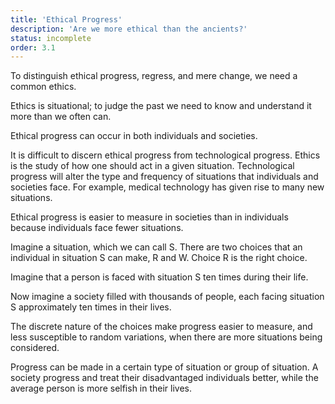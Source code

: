 ```yaml
---
title: 'Ethical Progress'
description: 'Are we more ethical than the ancients?'
status: incomplete
order: 3.1
---
```


To distinguish ethical progress, regress, and mere change, we need a common ethics.

Ethics is situational; to judge the past we need to know and understand it more than we often can.

Ethical progress can occur in both individuals and societies.

It is difficult to discern ethical progress from technological progress.  Ethics is the study of how one should act in a given situation.  Technological progress will alter the type and frequency of situations that individuals and societies face.  For example, medical technology has given rise to many new situations.

Ethical progress is easier to measure in societies than in individuals because individuals face fewer situations.

Imagine a situation, which we can call S.  There are two choices that an individual in situation S can make, R and W.  Choice R is the right choice.

Imagine that a person is faced with situation S ten times during their life.

Now imagine a society filled with thousands of people, each facing situation S approximately ten times in their lives.

The discrete nature of the choices make progress easier to measure, and less susceptible to random variations, when there are more situations being considered.

Progress can be made in a certain type of situation or group of situation.  A society progress and treat their disadvantaged individuals better, while the average person is more selfish in their lives.
